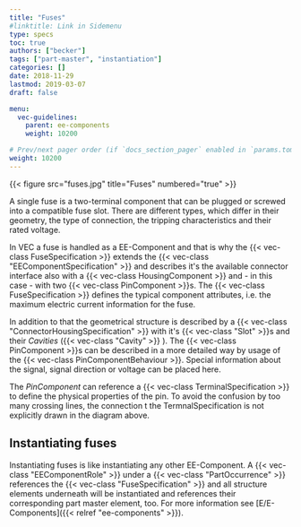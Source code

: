 ```yaml
---
title: "Fuses"
#linktitle: Link in Sidemenu
type: specs
toc: true
authors: ["becker"]
tags: ["part-master", "instantiation"]
categories: []
date: 2018-11-29
lastmod: 2019-03-07
draft: false

menu:
  vec-guidelines:
    parent: ee-components
    weight: 10200

# Prev/next pager order (if `docs_section_pager` enabled in `params.toml`)
weight: 10200
---
```

{{< figure src="fuses.jpg" title="Fuses" numbered="true" >}}

A single fuse is a two-terminal component that can be plugged or screwed into a compatible fuse slot. There are different types, which differ in their geometry, the type of connection, the tripping characteristics and their rated voltage.

In VEC a fuse is handled as a EE-Component and that is why the {{< vec-class FuseSpecification >}} extends the {{< vec-class "EEComponentSpecification" >}} and describes it's the available connector interface also with a {{< vec-class HousingComponent >}} and - in this case - with two {{< vec-class PinComponent >}}s. The {{< vec-class FuseSpecification >}} defines the typical component attributes, i.e. the maximum electric current information for the fuse.

In addition to that the geometrical structure is described by a {{< vec-class "ConnectorHousingSpecification" >}} with it's {{< vec-class "Slot" >}}s and their *Cavities* ({{< vec-class "Cavity" >}} ). The {{< vec-class PinComponent >}}s can be described in a more detailed way by usage of the {{< vec-class PinComponentBehaviour >}}. Special information about the signal, signal direction or voltage can be placed here.

The *PinComponent* can reference a {{< vec-class TerminalSpecification >}} to define the physical properties of the pin. To avoid the confusion by too many crossing lines, the connection t the TermnalSpecification is not explicitly drawn in the diagram above.

## Instantiating fuses 

Instantiating fuses is like instantiating any other EE-Component. A {{< vec-class "EEComponentRole" >}} under a {{< vec-class "PartOccurrence" >}} references the {{< vec-class "FuseSpecification" >}} and all structure elements underneath will be instantiated and references their corresponding part master element, too. For more information see [E/E-Components]({{< relref "ee-components" >}}).
